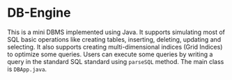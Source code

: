# DB-Engine
This is a mini DBMS implemented using Java. It supports simulating most of SQL basic operations like creating tables, inserting, deleting, updating and selecting.
It also supports creating multi-dimensional indices (Grid Indices) to optimize some queries. Users can execute some queries by writing a query in the standard
SQL standard using `parseSQL` method. The main class is `DBApp.java`.
